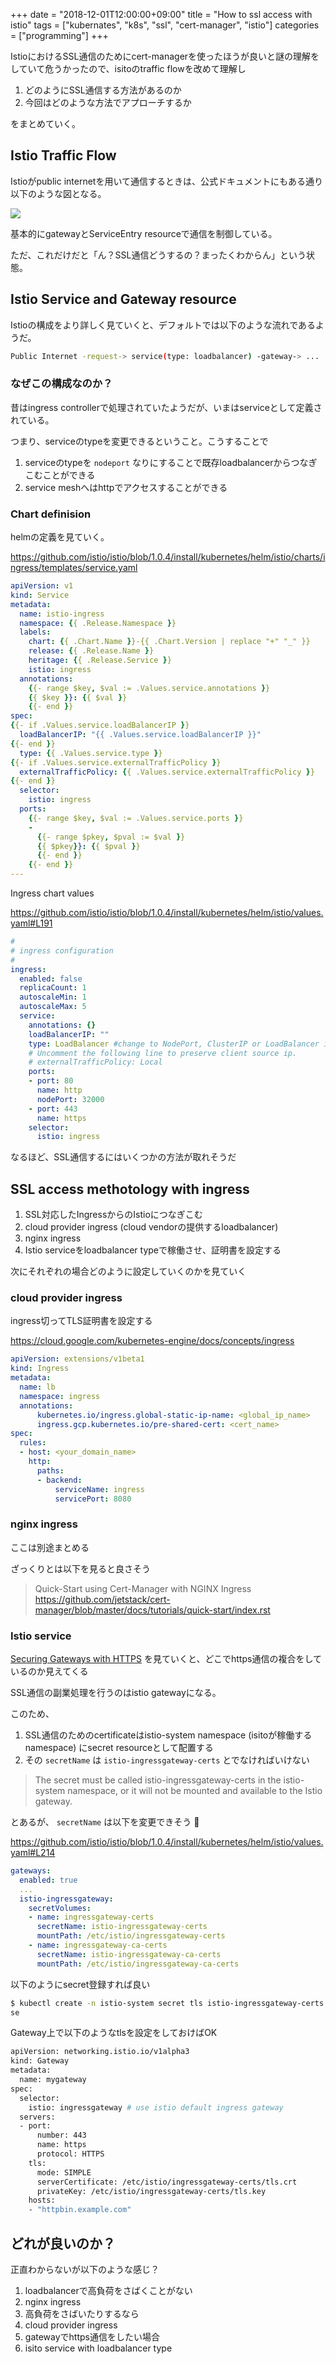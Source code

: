 +++
date = "2018-12-01T12:00:00+09:00"
title = "How to ssl access with istio"
tags = ["kubernates", "k8s", "ssl", "cert-manager", "istio"]
categories = ["programming"]
+++

IstioにおけるSSL通信のためにcert-managerを使ったほうが良いと謎の理解をしていて危うかったので、isitoのtraffic flowを改めて理解し

1. どのようにSSL通信する方法があるのか
1. 今回はどのような方法でアプローチするか

をまとめていく。

## Istio Traffic Flow

Istioがpublic internetを用いて通信するときは、公式ドキュメントにもある通り以下のような図となる。

![](/images/blog/2018/12/ServiceModel_RequestFlow.svg)

基本的にgatewayとServiceEntry resourceで通信を制御している。

ただ、これだけだと「ん？SSL通信どうするの？まったくわからん」という状態。

## Istio Service and Gateway resource

Istioの構成をより詳しく見ていくと、デフォルトでは以下のような流れであるようだ。

```sh
Public Internet -request-> service(type: loadbalancer) -gateway-> ...
```

### なぜこの構成なのか？

昔はingress controllerで処理されていたようだが、いまはserviceとして定義されている。

つまり、serviceのtypeを変更できるということ。こうすることで

1. serviceのtypeを `nodeport` なりにすることで既存loadbalancerからつなぎこむことができる
1. service meshへはhttpでアクセスすることができる

### Chart definision

helmの定義を見ていく。

https://github.com/istio/istio/blob/1.0.4/install/kubernetes/helm/istio/charts/ingress/templates/service.yaml

```yaml
apiVersion: v1
kind: Service
metadata:
  name: istio-ingress
  namespace: {{ .Release.Namespace }}
  labels:
    chart: {{ .Chart.Name }}-{{ .Chart.Version | replace "+" "_" }}
    release: {{ .Release.Name }}
    heritage: {{ .Release.Service }}
    istio: ingress
  annotations:
    {{- range $key, $val := .Values.service.annotations }}
    {{ $key }}: {{ $val }}
    {{- end }}
spec:
{{- if .Values.service.loadBalancerIP }}
  loadBalancerIP: "{{ .Values.service.loadBalancerIP }}"
{{- end }}
  type: {{ .Values.service.type }}
{{- if .Values.service.externalTrafficPolicy }}
  externalTrafficPolicy: {{ .Values.service.externalTrafficPolicy }}
{{- end }}
  selector:
    istio: ingress
  ports:
    {{- range $key, $val := .Values.service.ports }}
    -
      {{- range $pkey, $pval := $val }}
      {{ $pkey}}: {{ $pval }}
      {{- end }}
    {{- end }}
---
```

Ingress chart values

https://github.com/istio/istio/blob/1.0.4/install/kubernetes/helm/istio/values.yaml#L191

```yaml
#
# ingress configuration
#
ingress:
  enabled: false
  replicaCount: 1
  autoscaleMin: 1
  autoscaleMax: 5
  service:
    annotations: {}
    loadBalancerIP: ""
    type: LoadBalancer #change to NodePort, ClusterIP or LoadBalancer if need be
    # Uncomment the following line to preserve client source ip.
    # externalTrafficPolicy: Local
    ports:
    - port: 80
      name: http
      nodePort: 32000
    - port: 443
      name: https
    selector:
      istio: ingress
```

なるほど、SSL通信するにはいくつかの方法が取れそうだ

## SSL access methotology with ingress

1. SSL対応したIngressからのIstioにつなぎこむ
  1. cloud provider ingress (cloud vendorの提供するloadbalancer)
  1. nginx ingress
1. Istio serviceをloadbalancer typeで稼働させ、証明書を設定する

次にそれぞれの場合どのように設定していくのかを見ていく

### cloud provider ingress

ingress切ってTLS証明書を設定する

https://cloud.google.com/kubernetes-engine/docs/concepts/ingress

```yaml
apiVersion: extensions/v1beta1
kind: Ingress
metadata:
  name: lb
  namespace: ingress
  annotations:
      kubernetes.io/ingress.global-static-ip-name: <global_ip_name>
      ingress.gcp.kubernetes.io/pre-shared-cert: <cert_name>
spec:
  rules:
  - host: <your_domain_name>
    http:
      paths:
      - backend:
          serviceName: ingress
          servicePort: 8080
```

### nginx ingress

ここは別途まとめる

ざっくりとは以下を見ると良さそう

> Quick-Start using Cert-Manager with NGINX Ingress
> https://github.com/jetstack/cert-manager/blob/master/docs/tutorials/quick-start/index.rst

### Istio service

[Securing Gateways with HTTPS](https://istio.io/docs/tasks/traffic-management/secure-ingress/) を見ていくと、どこでhttps通信の複合をしているのか見えてくる

SSL通信の副業処理を行うのはistio gatewayになる。

このため、

1. SSL通信のためのcertificateはistio-system namespace (isitoが稼働するnamespace) にsecret resourceとして配置する
1. その `secretName` は `istio-ingressgateway-certs` とでなければいけない

> The secret must be called istio-ingressgateway-certs in the istio-system namespace, or it will not be mounted and available to the Istio gateway.

とあるが、 `secretName` は以下を変更できそう :eyes:

https://github.com/istio/istio/blob/1.0.4/install/kubernetes/helm/istio/values.yaml#L214

```yaml
gateways:
  enabled: true
  ...
  istio-ingressgateway:
    secretVolumes:
    - name: ingressgateway-certs
      secretName: istio-ingressgateway-certs
      mountPath: /etc/istio/ingressgateway-certs
    - name: ingressgateway-ca-certs
      secretName: istio-ingressgateway-ca-certs
      mountPath: /etc/istio/ingressgateway-ca-certs
```

以下のようにsecret登録すれば良い

```sh
$ kubectl create -n istio-system secret tls istio-ingressgateway-certs --key httpbin.example.com/3_application/private/httpbin.example.com.key.pem --cert httpbin.example.com/3_application/certs/httpbin.example.com.cert.pem
se
```

Gateway上で以下のようなtlsを設定をしておけばOK

```sh
apiVersion: networking.istio.io/v1alpha3
kind: Gateway
metadata:
  name: mygateway
spec:
  selector:
    istio: ingressgateway # use istio default ingress gateway
  servers:
  - port:
      number: 443
      name: https
      protocol: HTTPS
    tls:
      mode: SIMPLE
      serverCertificate: /etc/istio/ingressgateway-certs/tls.crt
      privateKey: /etc/istio/ingressgateway-certs/tls.key
    hosts:
    - "httpbin.example.com"
```

## どれが良いのか？

正直わからないが以下のような感じ？

1. loadbalancerで高負荷をさばくことがない
  1. nginx ingress
1. 高負荷をさばいたりするなら
  1. cloud provider ingress
1. gatewayでhttps通信をしたい場合
  1. isito service with loadbalancer type
